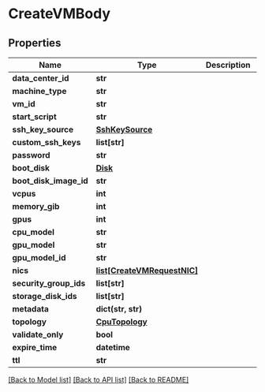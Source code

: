 # CreateVMBody

## Properties
Name | Type | Description | Notes
------------ | ------------- | ------------- | -------------
**data_center_id** | **str** |  | 
**machine_type** | **str** |  | 
**vm_id** | **str** |  | 
**start_script** | **str** |  | [optional] 
**ssh_key_source** | [**SshKeySource**](SshKeySource.md) |  | [optional] 
**custom_ssh_keys** | **list[str]** |  | [optional] 
**password** | **str** |  | [optional] 
**boot_disk** | [**Disk**](Disk.md) |  | [optional] 
**boot_disk_image_id** | **str** |  | 
**vcpus** | **int** |  | 
**memory_gib** | **int** |  | 
**gpus** | **int** |  | 
**cpu_model** | **str** |  | [optional] 
**gpu_model** | **str** |  | [optional] 
**gpu_model_id** | **str** |  | [optional] 
**nics** | [**list[CreateVMRequestNIC]**](CreateVMRequestNIC.md) |  | [optional] 
**security_group_ids** | **list[str]** |  | [optional] 
**storage_disk_ids** | **list[str]** |  | [optional] 
**metadata** | **dict(str, str)** |  | [optional] 
**topology** | [**CpuTopology**](CpuTopology.md) |  | [optional] 
**validate_only** | **bool** |  | [optional] 
**expire_time** | **datetime** |  | [optional] 
**ttl** | **str** |  | [optional] 

[[Back to Model list]](../README.md#documentation-for-models) [[Back to API list]](../README.md#documentation-for-api-endpoints) [[Back to README]](../README.md)


